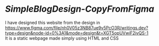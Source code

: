 # *SimpleBlogDesign-CopyFromFigma*
I have designed this website from the design in https://www.figma.com/file/nh0V05z3NB87ue9v5PcO3R/writings.dev?type=design&node-id=0%3A1&mode=design&t=XGT5opUVwiF2ivQS-1 <br>
It is a static webpage made simply using HTML and CSS
